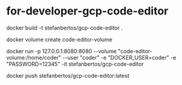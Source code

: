 # for-developer-gcp-code-editor
docker build -t stefanbertos/gcp-code-editor .

docker volume create code-editor-volume

docker run -p 127.0.0.1:8080:8080 --volume "code-editor-volume:/home/coder" --user "coder" -e "DOCKER_USER=coder" -e "PASSWORD=12345" -it stefanbertos/gcp-code-editor

docker push stefanbertos/gcp-code-editor:latest

